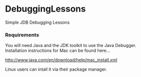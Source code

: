 DebuggingLessons
================

Simple JDB Debugging Lessons


### Requirements

You will need Java and the JDK toolkit to use the Java Debugger. Installation instructions for Mac can be found here...

http://www.java.com/en/download/help/mac_install.xml

Linux users can intall it via their package manager.

